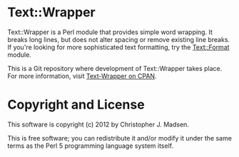 Text::Wrapper
=============

Text::Wrapper is a Perl module that provides simple word wrapping.  It breaks long lines, but does not alter spacing or remove existing line breaks.  If you're looking for more sophisticated text formatting, try the [Text::Format](http://search.cpan.org/perldoc?Text::Format) module.


This is a Git repository where development of Text::Wrapper takes place.  For more information, visit [Text-Wrapper on CPAN](http://search.cpan.org/dist/Text-Wrapper/).



Copyright and License
=====================

This software is copyright (c) 2012 by Christopher J. Madsen.

This is free software; you can redistribute it and/or modify it under
the same terms as the Perl 5 programming language system itself.
